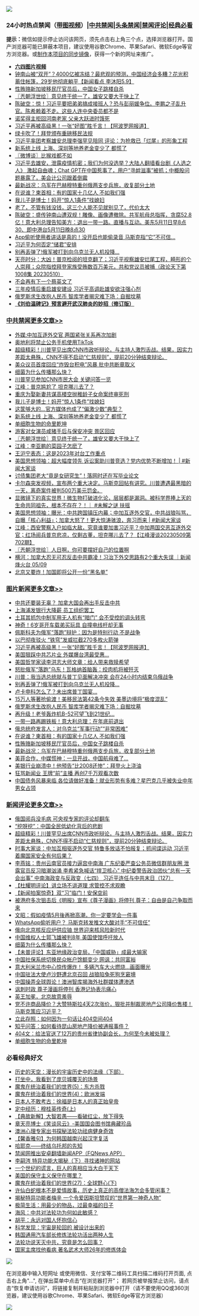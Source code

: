 ![](https://raw.githubusercontent.com/jsvpn/jsproxy/dev/64photo/fqnews-qr.jpg)

<div id="tt">
<h3>24小时热点禁闻（<a href="https://aaa.v2dns.tk/?QAjUl=BgRp5UNKRn&T5Vk=fPVH&Q59Ab=WxGE" target="_blank">带图视频</a>）|<a href="#%E4%B8%AD%E5%85%B1%E7%A6%81%E9%97%BB%E6%9B%B4%E5%A4%9A%E6%96%87%E7%AB%A0">中共禁闻</a>|<a href="#%E5%9B%BE%E7%89%87%E6%96%B0%E9%97%BB%E6%9B%B4%E5%A4%9A%E6%96%87%E7%AB%A0">头条禁闻</a>|<a href="#%E6%96%B0%E9%97%BB%E8%AF%84%E8%AE%BA%E6%9B%B4%E5%A4%9A%E6%96%87%E7%AB%A0">禁闻评论|<a href="#%E5%BF%85%E7%9C%8B%E7%BB%8F%E5%85%B8%E5%A5%BD%E6%96%87">经典必看</a></h3>
<div><b>提示：</b>微信如提示停止访问该网页，须先点击右上角三个点，选择浏览器打开。国产浏览器可能已屏蔽本项目，建议使用谷歌Chrome、苹果Safari、微软Edge等官方浏览器。或<a href="%E5%88%B6%E4%BD%9Cgit%E7%A6%81%E9%97%BB%E9%95%9C%E5%83%8F.md">制作本项目的同步镜像</a>，获得一个新的网址来推广。</div>
<ul>
<li><b><a href="http://d2.v2rss.gq/64.mp4" target="_blank">六四图片视频</a></b></li>
<li><a href="/sohnews/20230511/1882812.md">钟南山被“双开”？4000亿被冻结？最悲观的预测，中国经济会多糟？花光积蓄住帐篷，29岁他彻底躺平【新闻看点 李沐阳5.9】</a></li>
<li><a href="/topimagenews/20230511/1882714.md">性贿赂新加坡移民厅官员后，中国女子跳楼自杀</a></li>
<li><a href="/cbnews/20230511/1882752.md">〖兲朝浮世绘〗意见终于统一了，雄安又要大干快上了</a></li>
<li><a href="/sohnews/20230511/1882756.md">陈破空：惊！习近平要把弟弟搞成接班人？恐与彭丽媛争位。李鹏之子乱升官。陈希赖着不走。这些人连中央委员都不是</a></li>
<li><a href="/cnnews/20230511/1882698.md">诺奖得主拒回河南老家 父亲大跃进时饿死</a></li>
<li><a href="/topimagenews/20230511/1882916.md">习近平再被高级黑！一张“好图”胜千言！【阿波罗网报道】</a></li>
<li><a href="/cnnews/20230511/1882726.md">绿卡吹了！拜登颁布重磅移民法规</a></li>
<li><a href="/headline/20230511/1882960.md">习近平率团考察雄安总理李强罕见陪同 评论：为抢救已「烂尾」的形象工程</a></li>
<li><a href="/cbnews/20230511/1882840.md">新系统上线 上海、深圳等地养老金变少了 都慌了</a></li>
<li><a href="/ssgc/20230511/1882851.md">〖微博谈〗比猴戏都不如</a></li>
<li><a href="/sohnews/20230511/1882822.md">习近平去雄安，泄露疫情机密；我们为何没选举？大陆人翻墙看台剧《人选之人》 激起自由魂；Chat GPT在中国惹事了，用户“寻衅滋事”被抓；中概股问题暴露了，美会计公司跟着倒霉</a></li>
<li><a href="/topimagenews/20230511/1882688.md">最新战况：乌军在巴赫穆特重创俄两支步兵旅，收复部分土地</a></li>
<li><a href="/topimagenews/20230511/1882715.md">在说谁？柬首相：有的国家十几亿人 不如我们强</a></li>
<li><a href="/cbnews/20230511/1882888.md">我儿子是博士！妈开“惊人1条件”找媳妇</a></li>
<li><a href="/funmedia/20230511/1882806.md">老了，不管有钱没钱，这三个人能不见就别见了，代价太大</a></li>
<li><a href="/sohnews/20230511/1882966.md">陈破空：盛传钟南山遭双规！雕像、画像遭撤除。共军航母总指挥，贪腐52.8亿！意大利总理告知美方：退出一带一路。直播与互动。美东5月11日早8点30、即中港台5月11日晚8点30</a></li>
<li><a href="/cnnews/20230511/1882901.md">App偷听使用者讲话是真的！没开启也能偷录音 马斯克指“它”不可信…</a></li>
<li><a href="/ccpdope/20230511/1882730.md">习近平为何否定“储君”安排</a></li>
<li><a href="/topimagenews/20230511/1882887.md">别再丢弹了!俄军被打到向乌克兰无人机投降…</a></li>
<li><a href="/comments/20230511/1882780.md">天亮时分：大凶！普京检阅的坦克翻了；习近平视察雄安烂尾工程，畸形的个人崇拜；众院指控拜登家族受贿数百万美元，共和党议员被捕（政论天下第1008集 20230510）</a></li>
<li><a href="/cnnews/20230511/1882921.md">不会再有下一个蔡英文了</a></li>
<li><a href="/ssgc/20230511/1882907.md">三年疫情后重启雄安建设 习近平高调赴雄安欲注强心剂</a></li>
<li><a href="/topimagenews/20230511/1882845.md">俄罗斯求生改抱人民币 智库学者揭灾难下场：自掘坟墓</a></li>
<li><b><a href="/comments/20200207/1272816.md" target="_blank">《刘伯温碑记》预言避开武汉肺炎的妙招（修订版）</a></b></li>
</ul>
</div>

<div class="catlist">
<h3><a href="/cbnews/" target="_blank">中共禁闻</a><span><a href="/cbnews/" target="_blank" rel="nofollow">更多文章>></a></span></h3>
<ul>
<li><a href="/cbnews/20230512/1883152.md" target="_blank">外媒:中加互逐外交官 两国紧张关系再次加剧</a></li>
<li><a href="/cbnews/20230512/1883151.md" target="_blank">奥地利将禁止公务手机使用TikTok</a></li>
<li><a href="/comments/20230511/1883090.md" target="_blank">超级精彩！川普罕见出席CNN市政听辩论，与主持人激烈舌战。结果，因实力差距太悬殊，CNN不得不启动“仁慈规则”，提前20分钟结束辩论。</a></li>
<li><a href="/cbnews/20230511/1883015.md" target="_blank">美众议员首度回应“炸毁台积电”风暴 批中共断章取义</a></li>
<li><a href="/comments/20230511/1882988.md" target="_blank">细菌为什么传播那么快？</a></li>
<li><a href="/cbnews/20230511/1882984.md" target="_blank">川普罕见参加CNN市民大会 关键问答一览</a></li>
<li><a href="/cbnews/20230511/1882978.md" target="_blank">江峰：普京尴尬了 坦克哪儿去了？</a></li>
<li><a href="/cbnews/20230511/1882897.md" target="_blank">重庆为娶新妻共谋高楼空抛稚龄子女命案终审死刑</a></li>
<li><a href="/cbnews/20230511/1882888.md" target="_blank">我儿子是博士！妈开“惊人1条件”找媳妇</a></li>
<li><a href="/cbnews/20230511/1882878.md" target="_blank">这筐够大的…官方媒体也成了“偏激少数”典型？</a></li>
<li><a href="/cbnews/20230511/1882840.md" target="_blank">新系统上线 上海、深圳等地养老金变少了 都慌了</a></li>
<li><a href="/comments/20230511/1882827.md" target="_blank">单细胞生物的命里乾坤</a></li>
<li><a href="/cbnews/20230511/1882815.md" target="_blank">游客对女演员咸猪手后与保安冲突 景区回应</a></li>
<li><a href="/cbnews/20230511/1882752.md" target="_blank">〖兲朝浮世绘〗意见终于统一了，雄安又要大干快上了</a></li>
<li><a href="/cbnews/20230511/1882711.md" target="_blank">江峰：李亚鹏的菜园子怎麽了</a></li>
<li><a href="/cbnews/20230511/1882656.md" target="_blank">王沪宁表态：这是2023年对台工作重点</a></li>
<li><a href="/cbnews/20230511/1882636.md" target="_blank">美国思想领袖：超大幅度领先 诉讼案助川普竞选？党内优势不断增加！ | #新闻大家谈</a></li>
<li><a href="/cbnews/20230510/1882559.md" target="_blank">讨债集团老大“竟是女研究生”！落网时还在写毕业论文</a></li>
<li><a href="/comments/20230510/1882557.md" target="_blank">卡尔森突发视频，宣布两个重大决定。马斯克回帖有讲究。川普遭遇最黑暗的一天，离奇案件被判500万美元罚金。</a></li>
<li><a href="/comments/20230510/1882556.md" target="_blank">显微镜下的真实世界！微生物打破进化论，层层都是漏洞。被科学界捧上天的生命共同祖先，根本不存在？！｜ #未解之谜 扶摇</a></li>
<li><a href="/cbnews/20230510/1882555.md" target="_blank">美国思想领袖：曝光：中共跨国镇压内幕；中加互逐外交官，中共战狼叫骂，自曝「核心利益」；加拿大怒了！更大惊涛骇浪，奔习而来 | #新闻大家谈</a></li>
<li><a href="/cbnews/20230510/1882415.md" target="_blank">江峰：西安警察入户如临大敌，究竟谁要加害习近平？中加两国交恶互逐外交官；红场阅兵普京悲凉，仅剩古董，坦克哪儿去了？【江峰漫谈20230509第702期】</a></li>
<li><a href="/cbnews/20230510/1882294.md" target="_blank">〖兲朝浮世绘〗人日啊，你可要摆好自己的位置啊</a></li>
<li><a href="/comments/20230510/1882277.md" target="_blank">横河：加拿大忍无可忍反击中共霸凌！习治下外交思路有2个重大失误 ｜新闻烽火台 05/09</a></li>
<li><a href="/cbnews/20230510/1882239.md" target="_blank">北京又要炸！加国即将公开一份“黑名单”</a></li>

</ul>
</div>
<div class="catlist">
<h3><a href="/topimagenews/" target="_blank">图片新闻</a><span><a href="/topimagenews/" target="_blank" rel="nofollow">更多文章>></a></span></h3>
<ul>
<li><a href="/topimagenews/20230512/1883137.md" target="_blank">中共还要装无辜？ 加拿大国会再出手反击中共</a></li>
<li><a href="/topimagenews/20230512/1883136.md" target="_blank">上海浦发银行大降薪 员工组织罢工</a></li>
<li><a href="/topimagenews/20230511/1883013.md" target="_blank">土耳其抓包中制军用无人机有“暗门” 会不受控的调头转弯</a></li>
<li><a href="/topimagenews/20230511/1882980.md" target="_blank">神奇！6岁哥开车载弟买玩具 自撞电线杆却无事</a></li>
<li><a href="/topimagenews/20230511/1882939.md" target="_blank">佩斯科夫为俄军“落跑”辩护：因为是特别行动 不是战争</a></li>
<li><a href="/topimagenews/20230511/1882928.md" target="_blank">以巴彻夜驳火 “铁穹”发威拦截270多枚火箭弹</a></li>
<li><a href="/topimagenews/20230511/1882916.md" target="_blank">习近平再被高级黑！一张“好图”胜千言！【阿波罗网报道】</a></li>
<li><a href="/topimagenews/20230511/1882915.md" target="_blank">美国狠踩中共芯片业 外媒爆台湾最受惠…</a></li>
<li><a href="/topimagenews/20230511/1882914.md" target="_blank">美国哲学家读李洪志大师文章：给人带来救赎希望</a></li>
<li><a href="/topimagenews/20230511/1882913.md" target="_blank">怒批俄军“落跑”乌东！瓦格纳首脑轰：绞肉机将被歼灭</a></li>
<li><a href="/topimagenews/20230511/1882895.md" target="_blank">川普：我当选总统就与普丁见面解决冲突 会在24小时内结束乌俄战争</a></li>
<li><a href="/topimagenews/20230511/1882887.md" target="_blank">别再丢弹了!俄军被打到向乌克兰无人机投降…</a></li>
<li><a href="/topimagenews/20230511/1882877.md" target="_blank">卢卡申科怎么了？未出席普丁国宴…</a></li>
<li><a href="/topimagenews/20230511/1882869.md" target="_blank">15万人等著抢偷渡！美移民法第42条今失效 美墨边境将“极度混乱”</a></li>
<li><a href="/topimagenews/20230511/1882845.md" target="_blank">俄罗斯求生改抱人民币 智库学者揭灾难下场：自掘坟墓</a></li>
<li><a href="/topimagenews/20230511/1882831.md" target="_blank">再升级！老爷轰炸机B-52可望飞到21世纪…</a></li>
<li><a href="/topimagenews/20230511/1882814.md" target="_blank">一带一路再踢铁板！意大利总理：在年底前退出</a></li>
<li><a href="/topimagenews/20230511/1882813.md" target="_blank">俄总统府发言人：对乌克兰“军事行动”“非常困难”</a></li>
<li><a href="/topimagenews/20230511/1882715.md" target="_blank">在说谁？柬首相：有的国家十几亿人 不如我们强</a></li>
<li><a href="/topimagenews/20230511/1882714.md" target="_blank">性贿赂新加坡移民厅官员后，中国女子跳楼自杀</a></li>
<li><a href="/topimagenews/20230511/1882688.md" target="_blank">最新战况：乌军在巴赫穆特重创俄两支步兵旅，收复部分土地</a></li>
<li><a href="/topimagenews/20230511/1882655.md" target="_blank">美菲合作，中媒慌神：一旦开战，中国航母难了…</a></li>
<li><a href="/topimagenews/20230510/1882545.md" target="_blank">美银行业崩溃中！他预告“比2008还惨”：拜登火上浇油</a></li>
<li><a href="/topimagenews/20230510/1882533.md" target="_blank">狂骂新闻业 王牌“前”主播 再创7千万观看次数</a></li>
<li><a href="/topimagenews/20230510/1882532.md" target="_blank">中国债务风暴来临 各位请做好准备！就业形势有多难？星巴克几乎被失业中年男女占领</a></li>

</ul>
</div>
<div class="catlist">
<h3><a href="/comments/" target="_blank">新闻评论</a><span><a href="/comments/" target="_blank" rel="nofollow">更多文章>></a></span></h3>
<ul>
<li><a href="/comments/20230512/1883139.md" target="_blank">俄国阅兵没毛病 可央视专家的评论却翻车</a></li>
<li><a href="/comments/20230512/1883138.md" target="_blank">“挖呀挖”：中国全民低幼化背后的悲剧</a></li>
<li><a href="/comments/20230511/1883090.md" target="_blank">超级精彩！川普罕见出席CNN市政听辩论，与主持人激烈舌战。结果，因实力差距太悬殊，CNN不得不启动“仁慈规则”，提前20分钟结束辩论。</a></li>
<li><a href="/comments/20230511/1883045.md" target="_blank">时事大家谈：中加互相驱逐外交官 特鲁多放话不怕报复；抓间谍运动 习近平着魔国家安全有何后果？</a></li>
<li><a href="/comments/20230511/1883024.md" target="_blank">李燕铭：贵州云南官员接力逼宫中南海 广东纪委严查公务员微信群朋友圈 泄露官员反习暗潮汹涌 李希紧急喊话“捍卫核心” 中纪委警告政治团伙“总有一天会出事” 中南海政变与反政变（七四） 习近平连任与中共末日（127）</a></li>
<li><a href="/comments/20230511/1883019.md" target="_blank">【杜耀明评论】讲立场不讲道理 求管控不求观瞻</a></li>
<li><a href="/comments/20230511/1883018.md" target="_blank">【新闻拍案惊奇】双“习”临门！安保空前</a></li>
<li><a href="/comments/20230511/1883017.md" target="_blank">被港府多次狙击后《明报》宣布《尊子漫画》将停刊 尊子：自由是自己争取而来</a></li>
<li><a href="/comments/20230511/1883012.md" target="_blank">文昭：假如疫情5月後再掀高潮，你一定要学会一件事</a></li>
<li><a href="/comments/20230511/1882993.md" target="_blank">WhatsApp偷听用户？ 马斯克转发推文大酸对手“不可信任”</a></li>
<li><a href="/comments/20230511/1882992.md" target="_blank">俄向北京核反应炉供应铀 世界迎来核风险新时代</a></li>
<li><a href="/comments/20230511/1882991.md" target="_blank">中国维权人士郭飞雄被判8年 美国使馆呼吁放人</a></li>
<li><a href="/comments/20230511/1882988.md" target="_blank">细菌为什么传播那么快？</a></li>
<li><a href="/comments/20230511/1882982.md" target="_blank">【未普评论】东亚地缘政治变局，「中国威胁」成最大输家</a></li>
<li><a href="/comments/20230511/1882972.md" target="_blank">中国社保系统切换民众帐户馀额变少 网讽：共同富裕</a></li>
<li><a href="/comments/20230511/1882971.md" target="_blank">意大利米兰市中心惊传爆炸！ 多辆汽车大火燃烧…画面曝光</a></li>
<li><a href="/comments/20230511/1882970.md" target="_blank">中国驻法大使卢沙野遭北京召回 战狼陷兔死狗烹窘境</a></li>
<li><a href="/comments/20230511/1882968.md" target="_blank">中国操弄全球舆论！澳洲智库揭海外社群媒体遭渗透</a></li>
<li><a href="/comments/20230511/1882959.md" target="_blank">讽刺时政 尊子漫画将停刊 香港记协表示痛心</a></li>
<li><a href="/comments/20230511/1882904.md" target="_blank">英王加冕，北京故意羞辱</a></li>
<li><a href="/comments/20230511/1882856.md" target="_blank">党不许商品降价？大赞特斯拉4天2次涨价，狠批并制裁房地产公司降价售楼！马斯克策应习近平？</a></li>
<li><a href="/comments/20230511/1882834.md" target="_blank">立此存照：如何因为一句话让404空间404</a></li>
<li><a href="/comments/20230511/1882833.md" target="_blank">知乎问答：如何看待昆山房地产降价被通报事件？</a></li>
<li><a href="/comments/20230511/1882832.md" target="_blank">404文：给法官送了12万的贵州省律协副会长，为何至今未被处理？</a></li>
<li><a href="/comments/20230511/1882827.md" target="_blank">单细胞生物的命里乾坤</a></li>

</ul>
</div>

<div class="catlist">
<h3>必看经典好文</h3>
<ul>
<li><a href="/tculture/20121025/73066.md" target="_blank">历史的天空：漫长的宇宙历史中的法缘（下部）</a></li>
<li><a href="/comments/20201015/1414242.md" target="_blank">打坐中，我看到了庞贝城覆灭的场景</a></li>
<li><a href="/topimagenews/20180524/946967.md" target="_blank">魔鬼在统治着我们的世界(5)：东方杀戮</a></li>
<li><a href="/topimagenews/20180522/946266.md" target="_blank">魔鬼在统治着我们的世界(4)：欧洲发端</a></li>
<li><a href="/sohnews/20160609/543313.md" target="_blank">日本人不敢考古：徐福是日本人的真正始皇帝</a></li>
<li><a href="/tculture/xiulian/20151104/467495.md" target="_blank">定中经历：穆桂英传奇(上)</a></li>
<li><a href="/comments/20201217/1449706.md" target="_blank">【典故新解】大智若愚——看破红尘，放下得失</a></li>
<li><a href="/comments/20220925/1789151.md" target="_blank">章天亮博士《笑谈风云》-美国国会图书馆典藏珍品</a></li>
<li><a href="/comments/20230226/1853388.md" target="_blank">澳洲心理专家出书探秘法轮功祛病健身奇效</a></li>
<li><a href="/bannedvideo/20210301/1495767.md" target="_blank">【馨香雅句】为何韩国越南兴起汉字复活</a></li>
<li><a href="/comments/20220516/1733397.md" target="_blank">哈耶克——终结乌托邦的先知</a></li>
<li><a href="/comments/20200503/1322531.md" target="_blank">禁闻网推出安卓翻墙新闻APP（FQNews APP）</a></li>
<li><a href="/tculture/xiulian/20160303/508938.md" target="_blank">李嗣涔 特异功能大揭秘（下）寻找诸神的网站</a></li>
<li><a href="/comments/20200621/1348067.md" target="_blank">一个世纪的谎言，巨人的真相应当大白于天下</a></li>
<li><a href="/lifebaike/20200520/1331379.md" target="_blank">美国的保守主义保守在哪里？</a></li>
<li><a href="/comments/20181224/1052333.md" target="_blank">魔鬼在统治着我们的世界(27)：全球野心(下)</a></li>
<li><a href="/cnnews/20180504/937198.md" target="_blank">许仙白蛇根本不是爱情故事，历史上真正的高僧法海怎会多管闲事？</a></li>
<li><a href="/cnnews/20210317/1506463.md" target="_blank">揭秘特异功能者梅辛 一个令爱因斯坦赞叹的“世界第一神奇人物”</a></li>
<li><a href="/comments/20221023/1801109.md" target="_blank">极简生活：用最少的物品，过最幸福的日子</a></li>
<li><a href="/comments/20191218/1228234.md" target="_blank">海风：中共对法轮功为何如此敏感？</a></li>
<li><a href="/comments/20180624/961987.md" target="_blank">胡平：永远对国人怀抱信心</a></li>
<li><a href="/comments/20230228/1854345.md" target="_blank">科学发现：宇宙是轮回的 被设计出来的</a></li>
<li><a href="/cbnews/20220922/1787482.md" target="_blank">韩国通用汽车部长修炼法轮功活出两种人生</a></li>
<li><a href="/comments/20210308/1500552.md" target="_blank">法轮功说天灭中共，究竟是怎么回事？</a></li>
<li><a href="/cbnews/20220514/1732764.md" target="_blank">国家主席找他看病 著名武术大师26年的修炼体会</a></li>

</ul>
</div>

![](https://raw.githubusercontent.com/jsvpn/jsproxy/dev/64photo/fqnews-qr.jpg)

在浏览器中输入短网址 或使用微信、支付宝等二维码工具扫描二维码打开页面, 点击右上角"...", 在弹出菜单中点击“在浏览器打开”； 若网页被举报禁止访问，请点击“恢复申请访问”，将链接复制并粘贴到浏览器中打开（请不要使用QQ或360浏览器，建议使用谷歌Chrome、苹果Safari、微软Edge等官方浏览器）

![](https://raw.githubusercontent.com/jsvpn/jsproxy/dev/64photo/wx.jpg)